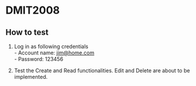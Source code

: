 # DMIT2008

## How to test

1. Log in as following credentials
  <br /> - Account name: jim@home.com
<br />  - Password: 123456

2. Test the Create and Read functionalities. Edit and Delete are about to be implemented.
